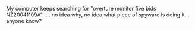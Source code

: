 My computer keeps searching for "overture monitor five bids NZ20041109A" .... no idea why, no idea what piece of spyware is doing it... anyone know?